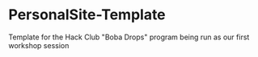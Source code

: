 # PersonalSite-Template
Template for the Hack Club "Boba Drops" program being run as our first workshop session
